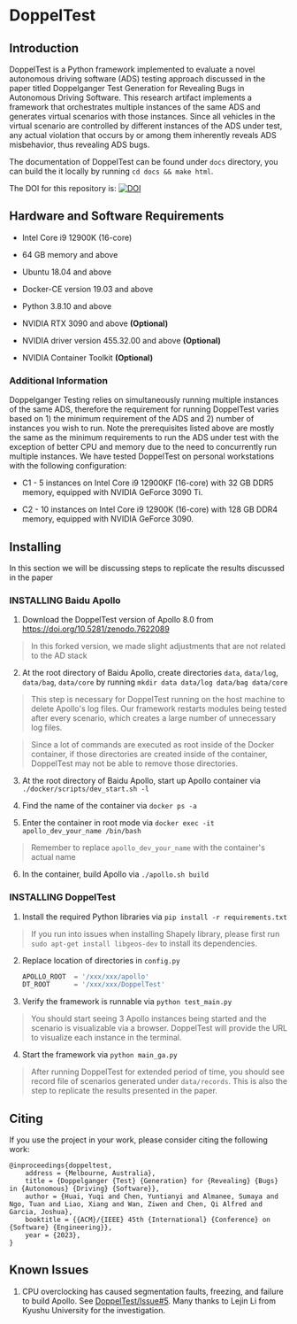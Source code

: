 # DoppelTest

## Introduction

DoppelTest is a Python framework implemented to evaluate a novel autonomous driving software (ADS) testing approach discussed in the paper titled Doppelganger Test Generation for Revealing Bugs in Autonomous Driving Software. This research artifact implements a framework that orchestrates multiple instances of the same ADS and generates virtual scenarios with those instances. Since all vehicles in the virtual scenario are controlled by different instances of the ADS under test, any actual violation that occurs by or among them inherently reveals ADS misbehavior, thus revealing ADS bugs.

The documentation of DoppelTest can be found under `docs` directory, you can build the it locally by running `cd docs && make html`.

The DOI for this repository is: [![DOI](https://zenodo.org/badge/DOI/10.5281/zenodo.7575582.svg)](https://doi.org/10.5281/zenodo.7575582)

## Hardware and Software Requirements

- Intel Core i9 12900K (16-core)

- 64 GB memory and above

- Ubuntu 18.04 and above

- Docker-CE version 19.03 and above

- Python 3.8.10 and above

- NVIDIA RTX 3090 and above **(Optional)**

- NVIDIA driver version 455.32.00 and above **(Optional)**

- NVIDIA Container Toolkit **(Optional)**

### Additional Information

Doppelganger Testing relies on simultaneously running multiple instances of
the same ADS, therefore the requirement for running DoppelTest varies based
on 1) the minimum requirement of the ADS and 2) number of instances you wish
to run. Note the prerequisites listed above are mostly the same as the minimum
requirements to run the ADS under test with the exception of better CPU and
memory due to the need to concurrently run multiple instances. We have tested
DoppelTest on personal workstations with the following configuration:

- C1 - 5 instances on Intel Core i9 12900KF (16-core) with 32 GB DDR5 memory,
  equipped with NVIDIA GeForce 3090 Ti.

- C2 - 10 instances on Intel Core i9 12900K (16-core) with 128 GB DDR4 memory,
  equipped with NVIDIA GeForce 3090.

## Installing

In this section we will be discussing steps to replicate the results discussed in the paper

### INSTALLING Baidu Apollo

1. Download the DoppelTest version of Apollo 8.0 from https://doi.org/10.5281/zenodo.7622089

> In this forked version, we made slight adjustments that are not related to the AD stack

2. At the root directory of Baidu Apollo, create directories `data`, `data/log`, `data/bag`, `data/core` by running `mkdir data data/log data/bag data/core`

> This step is necessary for DoppelTest running on the host machine to delete Apollo's log files. Our framework restarts modules being tested after every scenario, which creates a large number of unnecessary log files.

> Since a lot of commands are executed as root inside of the Docker container, if those directories are created inside of the container, DoppelTest may not be able to remove those directories.

3. At the root directory of Baidu Apollo, start up Apollo container via `./docker/scripts/dev_start.sh -l`

4. Find the name of the container via `docker ps -a`

5. Enter the container in root mode via `docker exec -it apollo_dev_your_name /bin/bash`

> Remember to replace `apollo_dev_your_name` with the container's actual name

6. In the container, build Apollo via `./apollo.sh build`

### INSTALLING DoppelTest

1. Install the required Python libraries via `pip install -r requirements.txt`

> If you run into issues when installing Shapely library, please first run `sudo apt-get install libgeos-dev` to install its dependencies.

2. Replace location of directories in `config.py`

   ```python
   APOLLO_ROOT  = '/xxx/xxx/apollo'
   DT_ROOT      = '/xxx/xxx/DoppelTest'
   ```

3. Verify the framework is runnable via `python test_main.py`

> You should start seeing 3 Apollo instances being started and the scenario is visualizable via a browser. DoppelTest will provide the URL to visualize each instance in the terminal.

4. Start the framework via `python main_ga.py`

> After running DoppelTest for extended period of time, you should see record file of scenarios generated under `data/records`. This is also the step to replicate the results presented in the paper.

## Citing

If you use the project in your work, please consider citing the following work:

```
@inproceedings{doppeltest,
	address = {Melbourne, Australia},
	title = {Doppelganger {Test} {Generation} for {Revealing} {Bugs} in {Autonomous} {Driving} {Software}},
	author = {Huai, Yuqi and Chen, Yuntianyi and Almanee, Sumaya and Ngo, Tuan and Liao, Xiang and Wan, Ziwen and Chen, Qi Alfred and Garcia, Joshua},
    booktitle = {{ACM}/{IEEE} 45th {International} {Conference} on {Software} {Engineering}},
	year = {2023},
}
```

## Known Issues

1. CPU overclocking has caused segmentation faults, freezing, and failure to build Apollo. See [DoppelTest/Issue#5](https://github.com/Software-Aurora-Lab/DoppelTest/issues/5). Many thanks to Lejin Li from Kyushu University for the investigation.
